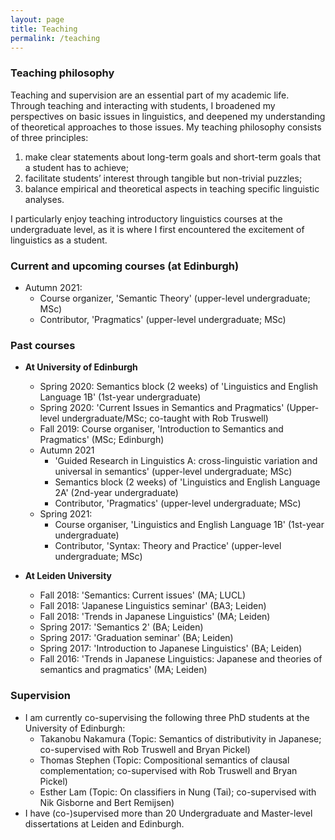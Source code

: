 ```yaml
---
layout: page
title: Teaching
permalink: /teaching
---
```


### Teaching philosophy

Teaching and supervision are an essential part of my academic life. Through
teaching and interacting with students, I broadened my perspectives on basic
issues in linguistics, and deepened my understanding of theoretical approaches
to those issues. My teaching philosophy consists of three principles:

1. make clear statements about long-term goals and short-term goals that a student has to achieve;
2. facilitate students’ interest through tangible but non-trivial puzzles;
3. balance empirical and theoretical aspects in teaching specific linguistic analyses.

I particularly enjoy teaching introductory linguistics courses at the
undergraduate level, as it is where I first encountered the excitement of
linguistics as a student. 

### Current and upcoming courses (at Edinburgh)

- Autumn 2021: 
	- Course organizer, 'Semantic Theory' (upper-level undergraduate; MSc)
	- Contributor, 'Pragmatics' (upper-level undergraduate; MSc)

### Past courses 

- **At University of Edinburgh**
	- Spring 2020: Semantics block (2 weeks) of 'Linguistics and English Language 1B' (1st-year undergraduate)
	- Spring 2020: 'Current Issues in Semantics and Pragmatics' (Upper-level undergraduate/MSc; co-taught with Rob Truswell)
	- Fall 2019: Course organiser, 'Introduction to Semantics and Pragmatics' (MSc; Edinburgh)
	- Autumn 2021
    	- 'Guided Research in Linguistics A: cross-linguistic variation and universal in semantics' (upper-level undergraduate; MSc)
   		- Semantics block (2 weeks) of 'Linguistics and English Language 2A' (2nd-year undergraduate)
    	- Contributor, 'Pragmatics' (upper-level undergraduate; MSc)
	- Spring 2021:
    	- Course organiser, 'Linguistics and English Language 1B' (1st-year undergraduate)
    	- Contributor, 'Syntax: Theory and Practice' (upper-level undergraduate; MSc)

- **At Leiden University**
	- Fall 2018: 'Semantics: Current issues' (MA; LUCL)
	- Fall 2018: 'Japanese Linguistics seminar' (BA3; Leiden)
	- Fall 2018: 'Trends in Japanese Linguistics' (MA; Leiden)
	- Spring 2017: 'Semantics 2' (BA; Leiden)
	- Spring 2017: 'Graduation seminar' (BA; Leiden)
	- Spring 2017: 'Introduction to Japanese Linguistics' (BA; Leiden)
	- Fall 2016: 'Trends in Japanese Linguistics: Japanese and theories of semantics and pragmatics' (MA; Leiden)

### Supervision

- I am currently co-supervising the following three PhD students at the University of Edinburgh:
	- Takanobu Nakamura (Topic: Semantics of distributivity in Japanese; co-supervised with Rob Truswell and Bryan Pickel)
	- Thomas Stephen (Topic: Compositional semantics of clausal complementation; co-supervised with Rob Truswell and Bryan Pickel)
	- Esther Lam (Topic: On classifiers in Nung (Tai); co-supervised with Nik Gisborne and Bert Remijsen)
- I have (co-)supervised more than 20 Undergraduate and Master-level dissertations at Leiden and Edinburgh. 

